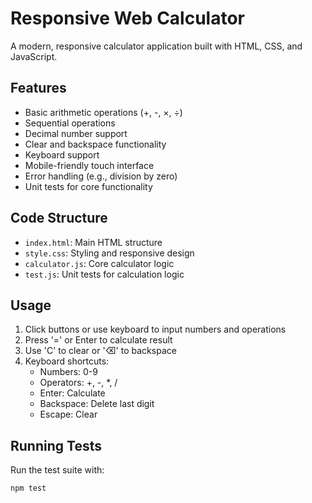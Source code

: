 # Responsive Web Calculator

  A modern, responsive calculator application built with HTML, CSS, and JavaScript.

  ## Features
  - Basic arithmetic operations (+, -, ×, ÷)
  - Sequential operations
  - Decimal number support
  - Clear and backspace functionality
  - Keyboard support
  - Mobile-friendly touch interface
  - Error handling (e.g., division by zero)
  - Unit tests for core functionality

  ## Code Structure
  - `index.html`: Main HTML structure
  - `style.css`: Styling and responsive design
  - `calculator.js`: Core calculator logic
  - `test.js`: Unit tests for calculation logic

  ## Usage
  1. Click buttons or use keyboard to input numbers and operations
  2. Press '=' or Enter to calculate result
  3. Use 'C' to clear or '⌫' to backspace
  4. Keyboard shortcuts:
     - Numbers: 0-9
     - Operators: +, -, *, /
     - Enter: Calculate
     - Backspace: Delete last digit
     - Escape: Clear

  ## Running Tests
  Run the test suite with:
  ```bash
  npm test
  ```
